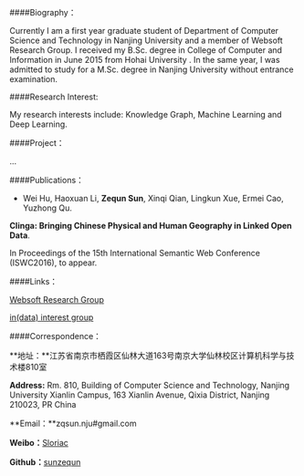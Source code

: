 ####Biography：
Currently I am a first year graduate student of Department of Computer Science and Technology in Nanjing University and a member of Websoft Research Group. I received my B.Sc. degree in College of Computer and Information in June 2015 from Hohai University . In the same year, I was admitted to study for a M.Sc. degree in Nanjing University without entrance examination.

####Research Interest:
My research interests include: Knowledge Graph, Machine Learning and Deep Learning.

####Project：
...
####Publications：
* Wei Hu, Haoxuan Li, **Zequn Sun**, Xinqi Qian, Lingkun Xue, Ermei Cao, Yuzhong Qu.   
**Clinga: Bringing Chinese Physical and Human Geography in Linked Open Data**. 
In Proceedings of the 15th International Semantic Web Conference (ISWC2016), to appear. 

####Links：
[Websoft Research Group](http://ws.nju.edu.cn/)
[in(data) interest group](http://ws.nju.edu.cn/indata-wiki/)

####Correspondence：
**地址：**江苏省南京市栖霞区仙林大道163号南京大学仙林校区计算机科学与技术楼810室
**Address:** Rm. 810, Building of Computer Science and Technology, Nanjing University Xianlin Campus, 163 Xianlin Avenue, Qixia District, Nanjing 210023, PR China
**Email：**zqsun.nju#gmail.com
**Weibo：**[Sloriac](http://weibo.com/u/2851121910)
**Github：**[sunzequn](https://github.com/sunzequn)